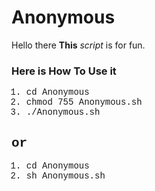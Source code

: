 # Anonymous
Hello there <strong>This</strong> <i>script </i>  is for fun.
<h3>Here is How To Use it</h3>
<div style = "font-family:courier;">
<ol>
  <li>cd Anonymous</li>
  <li>chmod 755 Anonymous.sh</li>
  <li>./Anonymous.sh</li>
</ol>
  <h2>or</h2>
<ol>
  <li>cd Anonymous</li>
  <li>sh Anonymous.sh</li>
</ol>
</div>
